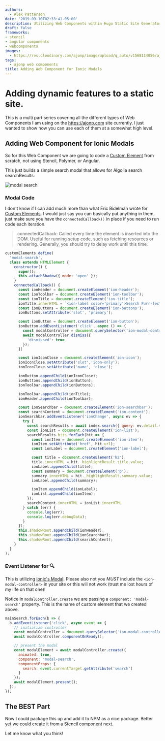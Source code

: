 ```yaml
---
authors:
  - Alex Patterson
date: '2019-09-10T02:33:41-05:00'
description: Utilizing Web Components within Hugo Static Site Generator (or any static site). Adding a Custom Element for an Ionic Modal pop-up.
draft: false
frameworks:
- stencil
- angular components
- webcomponents
images:
  - https://res.cloudinary.com/ajonp/image/upload/q_auto/v1568114056/ajonp-ajonp-com/blog/Web_Components.webp
tags:
  - ajonp web components
title: Adding Web Component for Ionic Modals
---
```


# Adding dynamic features to a static site.

This is a multi part series covering all the different types of Web Components I am using on the https://ajonp.com site currently. I just wanted to show how you can use each of them at a somewhat high level.

## Adding Web Component for Ionic Modals

So for this Web Component we are going to code a [Custom Element](https://developer.mozilla.org/en-US/docs/Web/Web_Components/Using_custom_elements) from scratch, not using Stencil, Polymer, or Angular.

This just builds a simple search modal that allows for Algolia search searchResults:

![modal search](https://res.cloudinary.com/ajonp/image/upload/w_500,q_auto/v1568151976/ajonp-ajonp-com/blog/Screen_Shot_2019-09-10_at_5.45.42_PM.webp)

### Modal Code
I don't know if I can add much more than what Eric Bidelman wrote for [Custom Elements](https://developers.google.com/web/fundamentals/web-components/customelements). I would just say you can basically put anything in them, just make sure you have the `connectedCallback()` in place if you need to run code each iteration.

> connectedCallback:	Called every time the element is inserted into the DOM. Useful for running setup code, such as fetching resources or rendering. Generally, you should try to delay work until this time.


```js 
customElements.define(
  'modal-search',
  class extends HTMLElement {
    constructor() {
      super();
      this.attachShadow({ mode: 'open' });
    }
    connectedCallback() {
      const ionHeader = document.createElement('ion-header');
      const ionToolbar = document.createElement('ion-toolbar');
      const ionTitle = document.createElement('ion-title');
      ionTitle.innerHTML = `<ion-label color='primary'>Search Purr-fectly</ion-label>`
      const ionButtons = document.createElement('ion-buttons');
      ionButtons.setAttribute('slot', 'primary');

      const ionButton = document.createElement('ion-button');
      ionButton.addEventListener('click', async () => {
        const modalController = document.querySelector('ion-modal-controller');
        await modalController.dismiss({
          'dismissed': true
        });
      })

      const ionIconClose = document.createElement('ion-icon');
      ionIconClose.setAttribute('slot','icon-only');
      ionIconClose.setAttribute('name', 'close');

      ionButton.appendChild(ionIconClose);
      ionButtons.appendChild(ionButton);
      ionToolbar.appendChild(ionButtons);

      ionToolbar.appendChild(ionTitle);
      ionHeader.appendChild(ionToolbar);

      const ionSearchbar = document.createElement('ion-searchbar');
      const searchContent = document.createElement('ion-content');
      ionSearchbar.addEventListener('ionChange', async ev => {
        try {
          const searchResults = await index.search({ query: ev.detail.value });
          const ionList = document.createElement('ion-list');
          searchResults.hits.forEach(hit => {
            const ionItem = document.createElement('ion-item');
            ionItem.setAttribute('href', hit.url);
            const ionLabel = document.createElement('ion-label');

            const title = document.createElement('h2');
            title.innerHTML = hit._highlightResult.title.value;
            ionLabel.appendChild(title);
            const summary = document.createElement('p');
            summary.innerHTML = hit._highlightResult.summary.value;
            ionLabel.appendChild(summary);

            ionItem.appendChild(ionLabel);
            ionList.appendChild(ionItem);
          });
          searchContent.innerHTML = ionList.innerHTML
        } catch (err) {
          console.log(err);
          console.log(err.debugData);
        }
      });
      this.shadowRoot.appendChild(ionHeader);
      this.shadowRoot.appendChild(ionSearchbar);
      this.shadowRoot.appendChild(searchContent);
    }
  }
);
```


### Event Listener for 🔍️

This is utilizing [Ionic's Modal](https://ionicframework.com/docs/api/modal). Please also not you _MUST_ include the `<ion-modal-controller>` in your site or this will not work (trust me lost hours of my life on that one)!

Notice in `modalController.create` we are passing a `component: 'modal-search'` property. This is the name of custom element that we created above.

```js
mainSearch.forEach(b => {
  b.addEventListener('click', async event => {
    // initialize controller
    const modalController = document.querySelector('ion-modal-controller');
    await modalController.componentOnReady();

    // present the modal
    const modalElement = await modalController.create({
      animated: true,
      component: 'modal-search',
      componentProps: {
        search: event.currentTarget.getAttribute('search')
      }
    });
    await modalElement.present();
  });
});
```

## The BEST Part

Now I could package this up and add it to NPM as a nice package. Better yet we could create it from a Stencil component next.

Let me know what you think!

